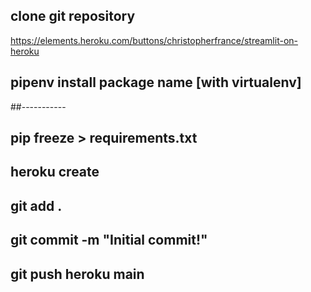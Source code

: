 ## clone git repository
https://elements.heroku.com/buttons/christopherfrance/streamlit-on-heroku
## pipenv install package name [with virtualenv]
##-----------
## pip freeze > requirements.txt
## heroku create
## git add .
## git commit -m "Initial commit!"
## git push heroku main
